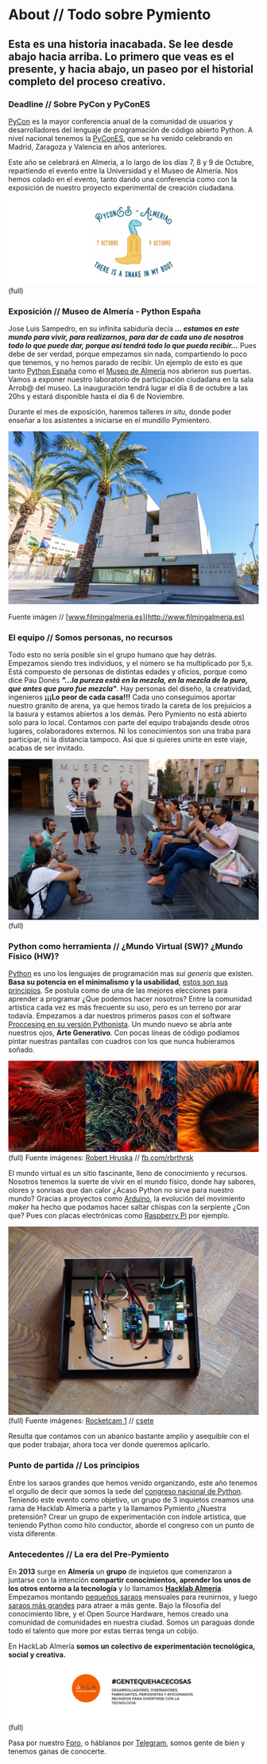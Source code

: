 # About // Todo sobre Pymiento

## Esta es una historia inacabada. Se lee desde abajo hacia arriba. Lo primero que veas es el presente, y hacia abajo, un paseo por el historial completo del proceso creativo.

### Deadline // Sobre PyCon y PyConES


[PyCon](http://www.pycon.org/) es la mayor conferencia anual de la comunidad de usuarios y desarrolladores del lenguaje de programación de código abierto Python. A nivel nacional tenemos la [PyConES](), que se ha venido celebrando en Madrid, Zaragoza y Valencia en años anteriores.

Este año se celebrará en Almería, a lo largo de los días 7, 8 y 9 de Octubre, repartiendo el evento entre la Universidad y el Museo de Almería. Nos hemos colado en el evento, tanto dando una conferencia como con la exposición de nuestro proyecto experimental de creación ciudadana.

![Pycones 2016 Almería](pycones.png)(full)

### Exposición // Museo de Almería - Python España


Jose Luis Sampedro, en su infinita sabiduría decía **_... estamos en este mundo para vivir, para realizarnos, para dar de cada uno de nosotros todo lo que puede dar, porque así tendrá todo lo que pueda recibir..._** Pues debe de ser verdad, porque empezamos sin nada, compartiendo lo poco que tenemos, y no hemos parado de recibir. Un ejemplo de esto es que tanto [Python España](http://www.es.python.org/) como el [Museo de Almería](http://www.museosdeandalucia.es/cultura/museos/MAL/) nos abrieron sus puertas. Vamos a exponer nuestro laboratorio de participación ciudadana en la sala Arrob@ del museo. La inauguración tendrá lugar el día 8 de octubre a las 20hs y estará disponible hasta el día 6 de Noviembre.

Durante el mes de exposición, haremos talleres _in situ_, donde poder enseñar a los asistentes a iniciarse en el mundillo Pymientero.

![Museo de Almería](museo.png)

Fuente imágen // [www.filmingalmeria.es](http://www.filmingalmeria.es)

### El equipo // Somos personas, no recursos


Todo esto no sería posible sin el grupo humano que hay detrás. Empezamos siendo tres individuos, y el número se ha multiplicado por 5,x. Está compuesto de personas de distintas edades y oficios, porque como dice Pau Donés **_"...la pureza está en la mezcla, en la mezcla de lo puro, que antes que puro fue mezcla"_**. Hay personas del diseño, la creatividad, ingenieros **¡¡¡Lo peor de cada casa!!!** Cada uno conseguimos aportar nuestro granito de arena, ya que hemos tirado la careta de los prejuicios a la basura y estamos abiertos a los demás. Pero Pymiento no está abierto solo para lo local. Contamos con parte del equipo trabajando desde otros lugares, colaboradores externos. Ni los conocimientos son una traba para participar, ni la distancia tampoco. Así que si quieres unirte en este viaje, acabas de ser invitado.  

![Equipo](equipo.jpg)(full)

### Python como herramienta // ¿Mundo Virtual (SW)? ¿Mundo Físico (HW)?


[Python](https://www.python.org/) es uno los lenguajes de programación mas *sui generis* que existen. **Basa su potencia en el minimalismo y la usabilidad**, [estos son sus principios](https://www.python.org/dev/peps/pep-0020/). Se postula como de una de las mejores elecciones para aprender a programar ¿Que podemos hacer nosotros? Entre la comunidad artística cada vez es más frecuente su uso, pero es un terreno por arar todavía. Empezamos a dar nuestros primeros pasos con el software [Proccesing en su versión Pythonista](http://py.processing.org/). Un mundo nuevo se abría ante nuestros ojos, **Arte Generativo**. Con pocas líneas de código podíamos pintar nuestras pantallas con cuadros con los que nunca hubieramos soñado.

![Generative Art](genart.jpg)(full)
Fuente imágenes: [Robert Hruska](https://instagy.com/user/rbrthrsk) // [fb.com/rbrthrsk](https://www.facebook.com/rbrthrsk)

El mundo virtual es un sitio fascinante, lleno de conocimiento y recursos. Nosotros tenemos la suerte de vivir en el mundo físico, donde hay sabores, olores y sonrisas que dan calor ¿Acaso Python no sirve para nuestro mundo? Gracias a proyectos como [Arduino](https://www.arduino.cc/), la evolución del movimiento *maker* ha hecho que podamos hacer saltar chispas con la serpiente ¿Con que? Pues con placas electrónicas como [Raspberry Pi](https://www.raspberrypi.org/blog/) por ejemplo.

![Raspberry Pi](rpi.jpg)(full)
Fuente imágenes: [Rocketcam 1](https://www.flickr.com/photos/csete/14307618084/in/album-72157644517281737/) // [csete](https://www.flickr.com/photos/csete/albums/72157644517281737/with/14121544478/)

Resulta que contamos con un abanico bastante amplio y asequible con el que poder trabajar, ahora toca ver donde queremos aplicarlo.

### Punto de partida // Los principios


Entre los saraos grandes que hemos venido organizando, este año tenemos el orgullo de decir que somos la sede del [congreso nacional de Python](http://2016.es.pycon.org/es/). Teniendo este evento como objetivo, un grupo de 3 inquietos creamos una rama de Hacklab Almería a parte y la llamamos Pymiento ¿Nuestra pretensión? Crear un grupo de experimentación con índole artística, que teniendo Python como hilo conductor, aborde el congreso con un punto de vista diferente.

### Antecedentes // La era del Pre-Pymiento


En **2013** surge en **Almería** un **grupo** de inquietos que comenzaron a juntarse con la intención **compartir conocimientos, aprender los unos de los otros entorno a la tecnología** y lo llamamos **[Hacklab Almería](hacklabalmeria.net)**. Empezamos montando [pequeños saraos](http://hacklabalmeria.net/actividades/) mensuales para reunirnos, y luego [saraos más grandes](http://elhackaton.com/2015/) para atraer a más gente. Bajo la filosofía del conocimiento libre, y el Open Source Hardware, hemos creado una comunidad de comunidades en nuestra ciudad. Somos un paraguas donde todo el talento que more por estas tierras tenga un cobijo.

En HackLab Almería **somos un colectivo de experimentación tecnológica, social y creativa.**
![HackLab_Almería](hacklab.png)(full)

Pasa por nuestro [Foro](https://foro.hacklabalmeria.net/), o háblanos por [Telegram](https://telegram.me/joinchat/AFGSKT5buk53IvM55CUsSQ), somos gente de bien y tenemos ganas de conocerte.
